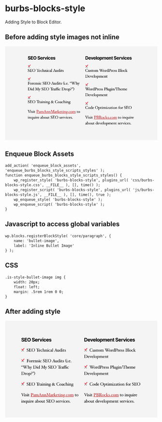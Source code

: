 # burbs-blocks-style

Adding Style to Block Editor.

## Before adding style images not inline

![Before Style](https://github.com/pbrocks/burbs-add-style-to-blocks/blob/initial/inc/images/inline-not-inline.png?raw=true)


## Enqueue Block Assets

```
add_action( 'enqueue_block_assets', 'enqueue_burbs_blocks_style_scripts_styles' );
function enqueue_burbs_blocks_style_scripts_styles() {
	wp_register_style( 'burbs-blocks-style', plugins_url( 'css/burbs-blocks-style.css', __FILE__ ), [], time() );
	wp_register_script( 'burbs-blocks-style', plugins_url( 'js/burbs-blocks-style.js', __FILE__ ), [], time(), true );
	wp_enqueue_style( 'burbs-blocks-style' );
	wp_enqueue_script( 'burbs-blocks-style' );
}
```


## Javascript to access global variables

```
wp.blocks.registerBlockStyle( 'core/paragraph', {
    name: 'bullet-image',
    label: 'Inline Bullet Image'
} );
```


## CSS 

```
.is-style-bullet-image img {
    width: 20px;
    float: left;
    margin: .5rem 1rem 0 0;
}
```

## After adding style

![After Style](https://github.com/pbrocks/burbs-add-style-to-blocks/blob/initial/inc/images/inline-inline-after.png?raw=true)